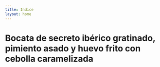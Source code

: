 ```yaml
---
title: Indice
layout: home
---
```


# Bocata de secreto ibérico gratinado, pimiento asado y huevo frito con cebolla caramelizada
